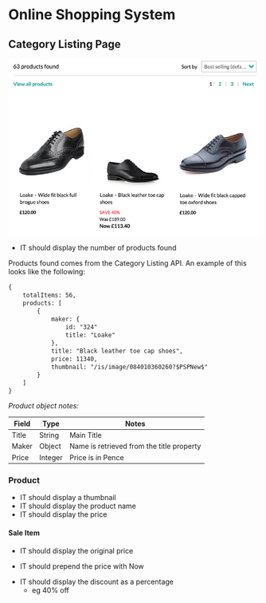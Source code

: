 # Online Shopping System

## Category Listing Page

![image](img/category-page.png)

+ IT should display the number of products found

Products found comes from the Category Listing API. An example of this looks like the following:

```
{
    totalItems: 56,
    products: [
        {
            maker: {
                id: "324"
                title: "Loake"
            },
            title: "Black leather toe cap shoes",
            price: 11340,
            thumbnail: "/is/image/084010360260?$PSPNew$"
        }
    ]
}
```

*Product object notes:*

| Field  | Type  |  Notes |
|---|---|---|
|  Title | String |  Main Title |
|  Maker | Object  | Name is retrieved from the title property  |
|  Price | Integer  | Price is in Pence  |

### Product

+ IT should display a thumbnail 
+ IT should display the product name 
+ IT should display the price

#### Sale Item

+ IT should display the original price
- IT should prepend the price with Now
+ IT should display the discount as a percentage
  - eg 40% off
